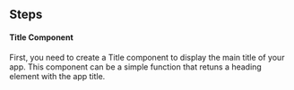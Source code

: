 ## Steps

#### Title Component

First, you need to create a Title component to
display the main title of your app. This component
can be a simple function that retuns a heading element
with the app title.
